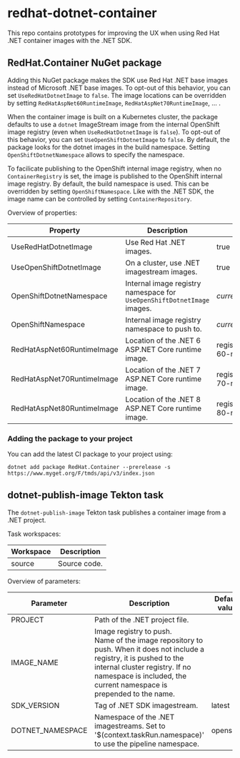 # redhat-dotnet-container

This repo contains prototypes for improving the UX when using Red Hat .NET container images with the .NET SDK.

## RedHat.Container NuGet package

Adding this NuGet package makes the SDK use Red Hat .NET base images instead of Microsoft .NET base images. To opt-out of this behavior, you can set `UseRedHatDotnetImage` to `false`.
The image locations can be overridden by setting `RedHatAspNet60RuntimeImage`, `RedHatAspNet70RuntimeImage`, ... .

When the container image is built on a Kubernetes cluster, the package defaults to use a `dotnet` ImageStream image from the internal OpenShift image registry (even when `UseRedHatDotnetImage` is `false`). To opt-out of this behavior, you can set `UseOpenShiftDotnetImage` to `false`.
By default, the package looks for the dotnet images in the build namespace. Setting `OpenShiftDotnetNamespace` allows to specify the namespace.

To facilicate publishing to the OpenShift internal image registry, when no `ContainerRegistry` is set, the image is published to the OpenShift internal image registry. By default, the build namespace is used. This can be overridden by setting `OpenShiftNamespace`. Like with the .NET SDK, the image name can be controlled by setting `ContainerRepository`.

Overview of properties:

| Property                   | Description | Default value |
|----------------------------|-------------|---------------|
| UseRedHatDotnetImage       | Use Red Hat .NET images.                   | true |
| UseOpenShiftDotnetImage    | On a cluster, use .NET imagestream images. | true |
| OpenShiftDotnetNamespace   | Internal image registry namespace for `UseOpenShiftDotnetImage` images. | _current namespace_ |
| OpenShiftNamespace         | Internal image registry namespace to push to.                           | _current namespace_ |
| RedHatAspNet60RuntimeImage | Location of the .NET 6 ASP.NET Core runtime image. | registry.access.redhat.com/ubi8/dotnet-60-runtime:latest |
| RedHatAspNet70RuntimeImage | Location of the .NET 7 ASP.NET Core runtime image. | registry.access.redhat.com/ubi8/dotnet-70-runtime:latest |
| RedHatAspNet80RuntimeImage | Location of the .NET 8 ASP.NET Core runtime image. | registry.access.redhat.com/ubi8/dotnet-80-runtime:latest |

### Adding the package to your project

You can add the latest CI package to your project using:

```
dotnet add package RedHat.Container --prerelease -s https://www.myget.org/F/tmds/api/v3/index.json
```

## dotnet-publish-image Tekton task

The `dotnet-publish-image` Tekton task publishes a container image from a .NET project.

Task workspaces:

| Workspace | Description   |
|-----------|---------------|
| source    | Source code.  |

Overview of parameters:

| Parameter         | Description | Default value |
|-------------------|-------------|---------------|
| PROJECT           | Path of the .NET project file. | |
| IMAGE_NAME        | Image registry to push.<br>Name of the image repository to push. When it does not include a registry, it is pushed to the internal cluster registry. If no namespace is included, the current namespace is prepended to the name. | |
| SDK_VERSION       | Tag of .NET SDK imagestream. | latest |
| DOTNET_NAMESPACE  | Namespace of the .NET imagestreams. Set to '$(context.taskRun.namespace)' to use the pipeline namespace. | openshift |
